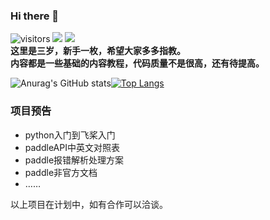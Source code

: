 ### Hi there 👋
![visitors](https://visitor-badge.glitch.me/badge?page_id=jhcgt4869)
![](https://img.shields.io/badge/Deep%20Learning%20Framework-paddlepaddle-red)
![](https://img.shields.io/badge/language-python-orange)  
**这里是三岁，新手一枚，希望大家多多指教。  
内容都是一些基础的内容教程，代码质量不是很高，还有待提高。**




![Anurag's GitHub stats](https://github-readme-stats.vercel.app/api?username=jhcgt4869&show_icons=true&theme=radical&cache_seconds=200*300)[![Top Langs](https://github-readme-stats.vercel.app/api/top-langs/?username=jhcgt4869&langs_count=8)](https://github.com/anuraghazra/github-readme-stats)


### 项目预告
- python入门到飞桨入门
- paddleAPI中英文对照表
- paddle报错解析处理方案
- paddle非官方文档
- ……

以上项目在计划中，如有合作可以洽谈。

<!--
![](https://github-readme-stats.vercel.app/api?username=jhcgt4869&theme=dark)
**jhcgt4869/jhcgt4869** is a ✨ _special_ ✨ repository because its `README.md` (this file) appears on your GitHub profile

Here are some ideas to get you started:

- 🔭 I’m currently working on ...
- 🌱 I’m currently learning ...
- 👯 I’m looking to collaborate on ...
- 🤔 I’m looking for help with ...
- 💬 Ask me about ...
- 📫 How to reach me: ...
- 😄 Pronouns: ...
- ⚡ Fun fact: ...
-->

